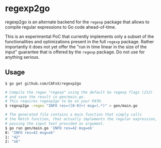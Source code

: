 # regexp2go

regexp2go is an alternate backend for the `regexp` package that allows to
compile regular expressions to Go code ahead-of-time.

This is an experimental PoC that currently implements only a subset of the
functionalities and optimizations present in the full `regexp` package.
Rather importantly it does not yet offer the "run in time linear in the 
size of the input" guarantee that is offered by the `regexp` package.
Do not use for anything serious.

## Usage

```sh
$ go get github.com/CAFxX/regexp2go

# Compile the regex "regexp" using the default Go regexp flags (212)
# and save the result in gen/main.go.
# This requires regexp2go to be on your PATH.
$ regexp2go -regex "INFO res=([0-9]+) msg=(.*)" > gen/main.go

# The generated file contains a main function that simply calls
# the Match function, that actually implements the regular expression,
# passing the input text provided as argument.
$ go run gen/main.go 'INFO res=42 msg=ok'
0: "INFO res=42 msg=ok"
1: "42"
2: "ok"
```